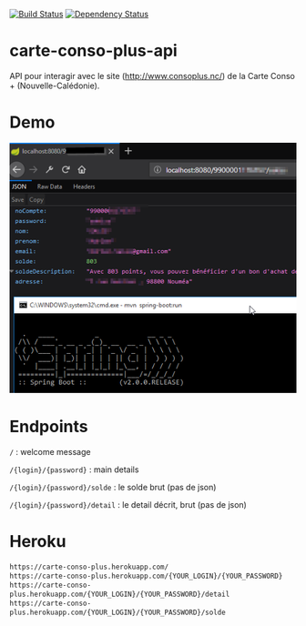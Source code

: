 [![Build Status](https://travis-ci.org/adriens/carte-conso-plus-api.svg?branch=master)](https://travis-ci.org/adriens/carte-conso-plus-api)
[![Dependency Status](https://beta.gemnasium.com/badges/github.com/adriens/carte-conso-plus-api.svg)](https://beta.gemnasium.com/projects/github.com/adriens/carte-conso-plus-api)

# carte-conso-plus-api

API pour interagir avec le site (http://www.consoplus.nc/) de la Carte Conso + (Nouvelle-Calédonie).

# Demo

![Dummy demo screenshot](DEMO.png "Dummy demo screenshot")

# Endpoints

`/` : welcome message

`/{login}/{password}` : main details

`/{login}/{password}/solde` : le solde brut (pas de json)

`/{login}/{password}/detail` : le detail décrit, brut (pas de json)

# Heroku

```
https://carte-conso-plus.herokuapp.com/
https://carte-conso-plus.herokuapp.com/{YOUR_LOGIN}/{YOUR_PASSWORD}
https://carte-conso-plus.herokuapp.com/{YOUR_LOGIN}/{YOUR_PASSWORD}/detail
https://carte-conso-plus.herokuapp.com/{YOUR_LOGIN}/{YOUR_PASSWORD}/solde
```

